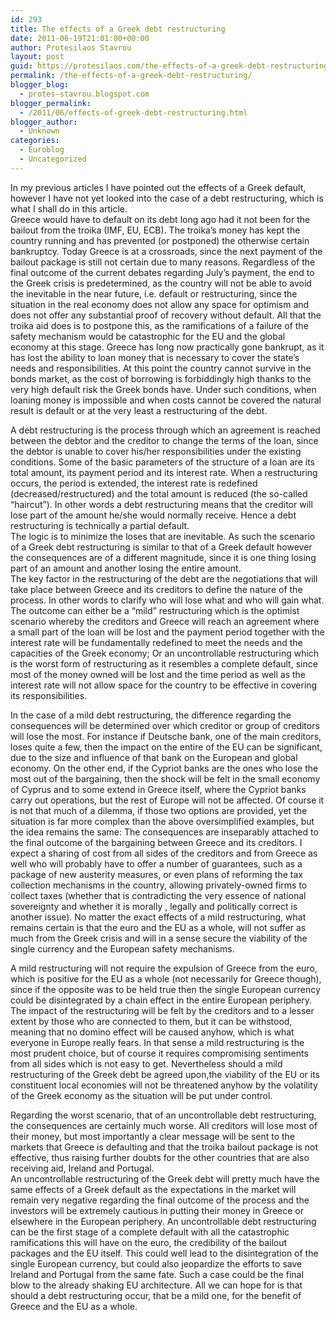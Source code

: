 ```yaml
---
id: 293
title: The effects of a Greek debt restructuring
date: 2011-06-19T21:01:00+00:00
author: Protesilaos Stavrou
layout: post
guid: https://protesilaos.com/the-effects-of-a-greek-debt-restructuring/
permalink: /the-effects-of-a-greek-debt-restructuring/
blogger_blog:
  - protes-stavrou.blogspot.com
blogger_permalink:
  - /2011/06/effects-of-greek-debt-restructuring.html
blogger_author:
  - Unknown
categories:
  - Euroblog
  - Uncategorized
---
```

<div dir="ltr" style="text-align: left;" trbidi="on">
  <div class="separator" style="clear: both; text-align: center;">
  </div>
  
  <p>
    In my previous articles I have pointed out the effects of <span id="goog_1820598883"></span>a Greek default<span id="goog_1820598884"></span>, however I have not yet looked into the case of a debt restructuring, which is what I shall do in this article. <br />Greece would have to default on its debt long ago had it not been for the bailout from the troika (IMF, EU, ECB). The troika&#8217;s money has kept the country running and has prevented (or postponed) the otherwise certain bankruptcy. Today Greece is at a crossroads, since the next payment of the bailout package is still not certain due to many reasons. Regardless of the final outcome of the current debates regarding July&#8217;s payment, the end to the Greek crisis is predetermined, as the country will not be able to avoid the inevitable in the near future, i.e. default or restructuring, since the situation in the real economy does not allow any space for optimism and does not offer any substantial proof of recovery without default. All that the troika aid does is to postpone this, as the ramifications of a failure of the safety mechanism would be catastrophic for the EU and the global economy at this stage. Greece has long now practically gone bankrupt, as it has lost the ability to loan money that is necessary to cover the state&#8217;s needs and responsibilities. At this point the country cannot survive in the bonds market, as the cost of borrowing is forbiddingly high thanks to the very high default risk the Greek bonds have. Under such conditions, when loaning money is impossible and when costs cannot be covered the natural result is default or at the very least a restructuring of the debt.
  </p>
  
  <p>
    A debt restructuring is the process through which an agreement is reached between the debtor and the creditor to change the terms of the loan, since the debtor is unable to cover his/her responsibilities under the existing conditions. Some of the basic parameters of the structure of a loan are its total amount, its payment period and its interest rate. When a restructuring occurs, the period is extended, the interest rate is redefined (decreased/restructured) and the total amount is reduced (the so-called “haircut”). In other words a debt restructuring means that the creditor will lose part of the amount he/she would normally receive. Hence a debt restructuring is technically a partial default.<br />The logic is to minimize the loses that are inevitable. As such the scenario of a Greek debt restructuring is similar to that of a Greek default however the consequences are of a different magnitude, since it is one thing losing part of an amount and another losing the entire amount.<br />The key factor in the restructuring of the debt are the negotiations that will take place between Greece and its creditors to define the nature of the process. In other words to clarify who will lose what and who will gain what. The outcome can either be a “mild” restructuring which is the optimist scenario whereby the creditors and Greece will reach an agreement where a small part of the loan will be lost and the payment period together with the interest rate will be fundamentally redefined to meet the needs and the capacities of the Greek economy; Or an uncontrollable restructuring which is the worst form of restructuring as it resembles a complete default, since most of the money owned will be lost and the time period as well as the interest rate will not allow space for the country to be effective in covering its responsibilities.
  </p>
  
  <p>
    In the case of a mild debt restructuring, the difference regarding the consequences will be determined over which creditor or group of creditors will lose the most. For instance if Deutsche bank, one of the main creditors, loses quite a few, then the impact on the entire of the EU can be significant, due to the size and influence of that bank on the European and global economy. On the other end, if the Cypriot banks are the ones who lose the most out of the bargaining, then the shock will be felt in the small economy of Cyprus and to some extend in Greece itself, where the Cypriot banks carry out operations, but the rest of Europe will not be affected. Of course it is not that much of a dilemma, if those two options are provided, yet the situation is far more complex than the above oversimplified examples, but the idea remains the same: The consequences are inseparably attached to the final outcome of the bargaining between Greece and its creditors. I expect a sharing of cost from all sides of the creditors and from Greece as well who will probably have to offer a number of guarantees, such as a package of new austerity measures, or even plans of reforming the tax collection mechanisms in the country, allowing privately-owned firms to collect taxes (whether that is contradicting the very essence of national sovereignty and whether it is morally , legally and politically correct is another issue). No matter the exact effects of a mild restructuring, what remains certain is that the euro and the EU as a whole, will not suffer as much from the Greek crisis and will in a sense secure the viability of the single currency and the European safety mechanisms.
  </p>
  
  <p>
    A mild restructuring will not require the expulsion of Greece from the euro, which is positive for the EU as a whole (not necessarily for Greece though), since if the opposite was to be held true then the single European currency could be disintegrated by a chain effect in the entire European periphery. The impact of the restructuring will be felt by the creditors and to a lesser extent by those who are connected to them, but it can be withstood, meaning that no domino effect will be caused anyhow, which is what everyone in Europe really fears. In that sense a mild restructuring is the most prudent choice, but of course it requires compromising sentiments from all sides which is not easy to get. Nevertheless should a mild restructuring of the Greek debt be agreed upon,the viability of the EU or its constituent local economies will not be threatened anyhow by the volatility of the Greek economy as the situation will be put under control.
  </p>
  
  <p>
    Regarding the worst scenario, that of an uncontrollable debt restructuring, the consequences are certainly much worse. All creditors will lose most of their money, but most importantly a clear message will be sent to the markets that Greece is defaulting and that the troika bailout package is not effective, thus raising further doubts for the other countries that are also receiving aid, Ireland and Portugal.<br />An uncontrollable restructuring of the Greek debt will pretty much have the same effects of a Greek default as the expectations in the market will remain very negative regarding the final outcome of the process and the investors will be extremely cautious in putting their money in Greece or elsewhere in the European periphery. An uncontrollable debt restructuring can be the first stage of a complete default with all the catastrophic ramifications this will have on the euro, the credibility of the bailout packages and the EU itself. This could well lead to the disintegration of the single European currency, but could also jeopardize the efforts to save Ireland and Portugal from the same fate. Such a case could be the final blow to the already shaking EU architecture. All we can hope for is that should a debt restructuring occur, that be a mild one, for the benefit of Greece and the EU as a whole.</div>
